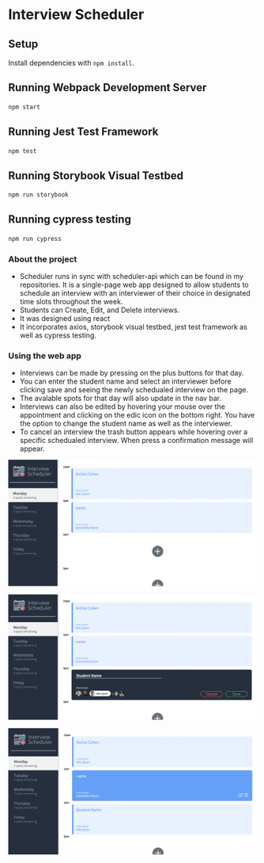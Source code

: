 # Interview Scheduler

## Setup

Install dependencies with `npm install`.

## Running Webpack Development Server

```sh
npm start
```

## Running Jest Test Framework

```sh
npm test
```

## Running Storybook Visual Testbed

```sh
npm run storybook
```

## Running cypress testing 

```sh
npm run cypress
```

### About the project 
- Scheduler runs in sync with scheduler-api which can be found in my repositories. It is a single-page web app designed to allow students to schedule an interview with an interviewer of their choice in designated time slots throughout the week.
- Students can Create, Edit, and Delete interviews.
- It was designed using react
- It incorporates axios, storybook visual testbed, jest test framework as well as cypress testing.

### Using the web app 
- Interviews can be made by pressing on the plus buttons for that day.
- You can enter the student name and select an interviewer before clicking save and seeing the newly schedualed interview on the page.
- The avalable spots for that day will also update in the nav bar.
- Interviews can also be edited by hovering your mouse over the appointment and clicking on the edic icon on the bottom right. You have the option to change the student name as well as the interviewer.
- To cancel an interview the trash button appears while hovering over a specific schedualed interview. When press a confirmation message will appear.

![appointment-form](https://github.com/roshan0926/scheduler/blob/master/docs/appointment-form.png?raw=true)

![creating-an-appointment.png](https://github.com/roshan0926/scheduler/blob/master/docs/creating-an-appointment.png?raw=true)

![view-of-created-appointment.png](https://github.com/roshan0926/scheduler/blob/master/docs/view-of-created-appointment.png?raw=true)
